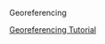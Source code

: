 Georeferencing

<a href="https://www.youtube.com/watch?v=A-jBYc9pLiQ" target="_blank">Georeferencing Tutorial</a>
